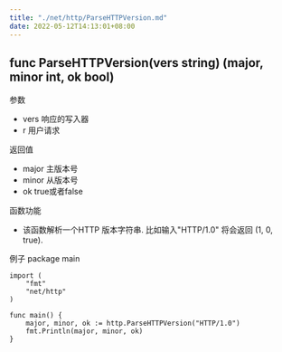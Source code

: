 ```yaml
---
title: "./net/http/ParseHTTPVersion.md"
date: 2022-05-12T14:13:01+08:00
---
```

## func ParseHTTPVersion(vers string) (major, minor int, ok bool) 

参数

- vers 响应的写入器
- r 用户请求

返回值

- major 主版本号
- minor 从版本号
- ok    true或者false

函数功能 

- 该函数解析一个HTTP 版本字符串. 比如输入"HTTP/1.0" 将会返回 (1, 0, true). 

例子
  package main
	
	import (
		"fmt"
		"net/http"
	)
	
	func main() {
		major, minor, ok := http.ParseHTTPVersion("HTTP/1.0")
		fmt.Println(major, minor, ok)
	}

